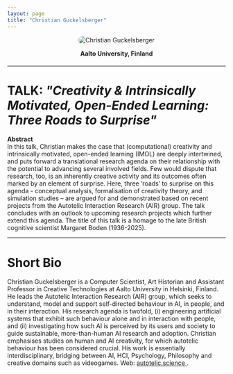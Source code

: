 ```yaml
---
layout: page
title: "Christian Guckelsberger"
---
```


<div style="text-align:center; margin-bottom:20px;">
  <img src="/assets/img/Christian_Guckelsberger.jpg" alt="Christian Guckelsberger" style="max-width:220px; border-radius:8px;">
  <p><strong>Aalto University, Finland</strong></p>
</div>

---

# TALK: *"Creativity & Intrinsically Motivated, Open-Ended Learning: Three Roads to Surprise"*

**Abstract**  
In this talk, Christian makes the case that (computational) creativity and intrinsically motivated, open-ended learning (IMOL) are deeply intertwined, and puts forward a translational research agenda on their relationship with the potential to advancing several involved fields. Few would dispute that research, too, is an inherently creative activity and its outcomes often marked by an element of surprise. Here, three ‘roads’ to surprise on this agenda - conceptual analysis, formalisation of creativity theory, and simulation studies – are argued for and demonstrated based on recent projects from the Autotelic Interaction Research (AIR) group. The talk concludes with an outlook to upcoming research projects which further extend this agenda. The title of this talk is a homage to the late British cognitive scientist Margaret Boden (1936-2025).

---

# Short Bio

Christian Guckelsberger is a Computer Scientist, Art Historian and Assistant Professor in Creative Technologies at Aalto University in Helsinki, Finland. He leads the Autotelic Interaction Research (AIR) group, which seeks to understand, model and support self-directed behaviour in AI, in people, and in their interaction. His research agenda is twofold, (i) engineering artificial systems that exhibit such behaviour alone and in interaction with people, and (ii) investigating how such AI is perceived by its users and society to guide sustainable, more-than-human AI research and adoption. Christian emphasises studies on human and AI creativity, for which autotelic behaviour has been considered crucial. His work is essentially interdisciplinary, bridging between AI, HCI, Psychology, Philosophy and creative domains such as videogames. Web: <a href="{{ 'https://www.aalto.fi/en/department-of-computer-science/autotelic-interaction-research'}}"
     title="autotelic.science">
      autotelic.science
      </a>.
